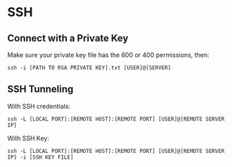 # SSH

## Connect with a Private Key
Make sure your private key file has the 600 or 400 permissions, then:
```console
ssh -i [PATH TO RSA PRIVATE KEY].txt [USER]@[SERVER]
```

## SSH Tunneling
With SSH credentials:
```console
ssh -L [LOCAL PORT]:[REMOTE HOST]:[REMOTE PORT] [USER]@[REMOTE SERVER IP]  
```

With SSH Key:
```console
ssh -L [LOCAL PORT]:[REMOTE HOST]:[REMOTE PORT] [USER]@[REMOTE SERVER IP] -i [SSH KEY FILE]
```

